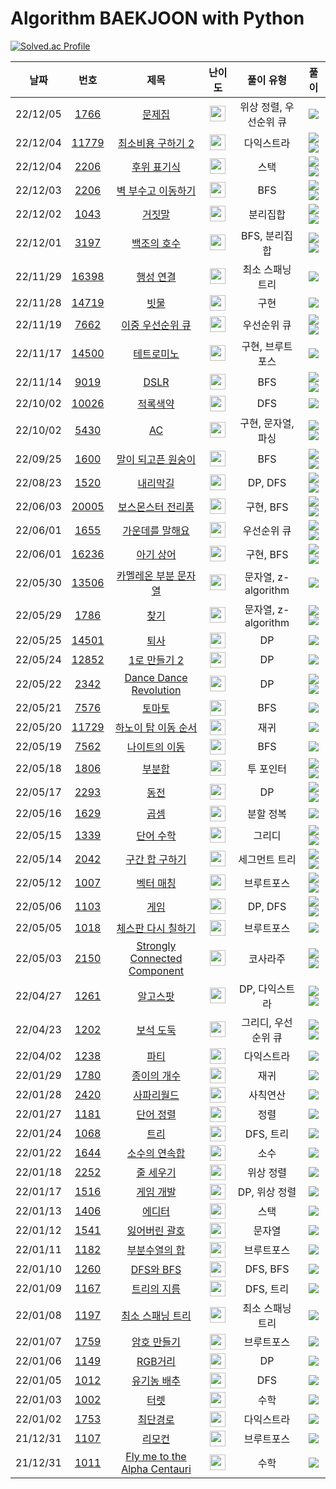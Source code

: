 # Algorithm BAEKJOON with Python

[![Solved.ac Profile](http://mazassumnida.wtf/api/v2/generate_badge?boj=belif)](https://solved.ac/belif/)

|날짜|번호|제목|난이도|풀이 유형|풀이|
|:----:|:----:|:---:|:---:|:--------:|:--------:|
|22/12/05|[1766](https://www.acmicpc.net/problem/1766)|[문제집](https://www.acmicpc.net/problem/1766)| <img height="25px" width="25px" src="https://static.solved.ac/tier_small/14.svg"/>|위상 정렬, 우선순위 큐|[<img src="https://img.shields.io/badge/GitHub-181717?style=flat&logo=GitHub&logoColor=FFFFFF">](https://github.com/JungWooGeon/BAEKJOON/blob/main/1766.py)
|22/12/04|[11779](https://www.acmicpc.net/problem/11779)|[최소비용 구하기 2](https://www.acmicpc.net/problem/11779)| <img height="25px" width="25px" src="https://static.solved.ac/tier_small/13.svg"/>|다익스트라|[<img src="https://img.shields.io/badge/GitHub-181717?style=flat&logo=GitHub&logoColor=FFFFFF">](https://github.com/JungWooGeon/BAEKJOON/blob/main/11779.py) [<img src="https://img.shields.io/badge/Velog-20C997?style=flat&logo=Velog&logoColor=FFFFFF">](https://velog.io/@pass/%EB%B0%B1%EC%A4%80-11779-%EC%B5%9C%EC%86%8C%EB%B9%84%EC%9A%A9-%EA%B5%AC%ED%95%98%EA%B8%B0-2)
|22/12/04|[2206](https://www.acmicpc.net/problem/1918)|[후위 표기식](https://www.acmicpc.net/problem/1918)| <img height="25px" width="25px" src="https://static.solved.ac/tier_small/14.svg"/>|스택|[<img src="https://img.shields.io/badge/GitHub-181717?style=flat&logo=GitHub&logoColor=FFFFFF">](https://github.com/JungWooGeon/BAEKJOON/blob/main/1918.py) [<img src="https://img.shields.io/badge/Velog-20C997?style=flat&logo=Velog&logoColor=FFFFFF">](https://velog.io/@pass/%EB%B0%B1%EC%A4%80-1918-%ED%9B%84%EC%9C%84-%ED%91%9C%EA%B8%B0%EC%8B%9D)
|22/12/03|[2206](https://www.acmicpc.net/problem/2206)|[벽 부수고 이동하기](https://www.acmicpc.net/problem/2206)| <img height="25px" width="25px" src="https://static.solved.ac/tier_small/13.svg"/>|BFS|[<img src="https://img.shields.io/badge/GitHub-181717?style=flat&logo=GitHub&logoColor=FFFFFF">](https://github.com/JungWooGeon/BAEKJOON/blob/main/2206.py) [<img src="https://img.shields.io/badge/Velog-20C997?style=flat&logo=Velog&logoColor=FFFFFF">](https://velog.io/@pass/%EB%B0%B1%EC%A4%80-2206-%EB%B2%BD-%EB%B6%80%EC%88%98%EA%B3%A0-%EC%9D%B4%EB%8F%99%ED%95%98%EA%B8%B0)
|22/12/02|[1043](https://www.acmicpc.net/problem/1043)|[거짓말](https://www.acmicpc.net/problem/1043)| <img height="25px" width="25px" src="https://static.solved.ac/tier_small/12.svg"/>|분리집합|[<img src="https://img.shields.io/badge/GitHub-181717?style=flat&logo=GitHub&logoColor=FFFFFF">](https://github.com/JungWooGeon/BAEKJOON/blob/main/1043.py) [<img src="https://img.shields.io/badge/Velog-20C997?style=flat&logo=Velog&logoColor=FFFFFF">](https://velog.io/@pass/%EB%B0%B1%EC%A4%80-1043-%EA%B1%B0%EC%A7%93%EB%A7%90)
|22/12/01|[3197](https://www.acmicpc.net/problem/3197)|[백조의 호수](https://www.acmicpc.net/problem/3197)| <img height="25px" width="25px" src="https://static.solved.ac/tier_small/16.svg"/>|BFS, 분리집합|[<img src="https://img.shields.io/badge/GitHub-181717?style=flat&logo=GitHub&logoColor=FFFFFF">](https://github.com/JungWooGeon/BAEKJOON/blob/main/3197.py) [<img src="https://img.shields.io/badge/Velog-20C997?style=flat&logo=Velog&logoColor=FFFFFF">](https://velog.io/@pass/%EB%B0%B1%EC%A4%80-3197-%EB%B0%B1%EC%A1%B0%EC%9D%98-%ED%98%B8%EC%88%98)
|22/11/29|[16398](https://www.acmicpc.net/problem/16398)|[행성 연결](https://www.acmicpc.net/problem/16398)| <img height="25px" width="25px" src="https://static.solved.ac/tier_small/12.svg"/>|최소 스패닝 트리|[<img src="https://img.shields.io/badge/GitHub-181717?style=flat&logo=GitHub&logoColor=FFFFFF">](https://github.com/JungWooGeon/BAEKJOON/blob/main/16398.py)
|22/11/28|[14719](https://www.acmicpc.net/problem/14719)|[빗물](https://www.acmicpc.net/problem/14719)| <img height="25px" width="25px" src="https://static.solved.ac/tier_small/11.svg"/>|구현|[<img src="https://img.shields.io/badge/GitHub-181717?style=flat&logo=GitHub&logoColor=FFFFFF">](https://github.com/JungWooGeon/BAEKJOON/blob/main/14719.py)
|22/11/19|[7662](https://www.acmicpc.net/problem/7662)|[이중 우선순위 큐](https://www.acmicpc.net/problem/7662)| <img height="25px" width="25px" src="https://static.solved.ac/tier_small/12.svg"/>|우선순위 큐|[<img src="https://img.shields.io/badge/GitHub-181717?style=flat&logo=GitHub&logoColor=FFFFFF">](https://github.com/JungWooGeon/BAEKJOON/blob/main/7662.py) [<img src="https://img.shields.io/badge/Velog-20C997?style=flat&logo=Velog&logoColor=FFFFFF">](https://velog.io/@pass/%EB%B0%B1%EC%A4%80-7662-%EC%9D%B4%EC%A4%91-%EC%9A%B0%EC%84%A0%EC%88%9C%EC%9C%84-%ED%81%90)
|22/11/17|[14500](https://www.acmicpc.net/problem/14500)|[테트로미노](https://www.acmicpc.net/problem/14500)| <img height="25px" width="25px" src="https://static.solved.ac/tier_small/12.svg"/>|구현, 브루트포스|[<img src="https://img.shields.io/badge/GitHub-181717?style=flat&logo=GitHub&logoColor=FFFFFF">](https://github.com/JungWooGeon/BAEKJOON/blob/main/14500.py)
|22/11/14|[9019](https://www.acmicpc.net/problem/9019)|[DSLR](https://www.acmicpc.net/problem/9019)| <img height="25px" width="25px" src="https://static.solved.ac/tier_small/12.svg"/>|BFS|[<img src="https://img.shields.io/badge/GitHub-181717?style=flat&logo=GitHub&logoColor=FFFFFF">](https://github.com/JungWooGeon/BAEKJOON/blob/main/9019.py) [<img src="https://img.shields.io/badge/Velog-20C997?style=flat&logo=Velog&logoColor=FFFFFF">](https://velog.io/@pass/%EB%B0%B1%EC%A4%80-9019-DSLR)
|22/10/02|[10026](https://www.acmicpc.net/problem/10026)|[적록색약](https://www.acmicpc.net/problem/10026)| <img height="25px" width="25px" src="https://static.solved.ac/tier_small/11.svg"/>|DFS|[<img src="https://img.shields.io/badge/GitHub-181717?style=flat&logo=GitHub&logoColor=FFFFFF">](https://github.com/JungWooGeon/BAEKJOON/blob/main/10026.py)
|22/10/02|[5430](https://www.acmicpc.net/problem/5430)|[AC](https://www.acmicpc.net/problem/5430)| <img height="25px" width="25px" src="https://static.solved.ac/tier_small/11.svg"/>|구현, 문자열, 파싱|[<img src="https://img.shields.io/badge/GitHub-181717?style=flat&logo=GitHub&logoColor=FFFFFF">](https://github.com/JungWooGeon/BAEKJOON/blob/main/5430.py) [<img src="https://img.shields.io/badge/Velog-20C997?style=flat&logo=Velog&logoColor=FFFFFF">](https://velog.io/@pass/%EB%B0%B1%EC%A4%80-5430-AC)
|22/09/25|[1600](https://www.acmicpc.net/problem/1600)|[말이 되고픈 원숭이](https://www.acmicpc.net/problem/1600)| <img height="25px" width="25px" src="https://static.solved.ac/tier_small/13.svg"/>|BFS|[<img src="https://img.shields.io/badge/GitHub-181717?style=flat&logo=GitHub&logoColor=FFFFFF">](https://github.com/JungWooGeon/BAEKJOON/blob/main/1600.py) [<img src="https://img.shields.io/badge/Velog-20C997?style=flat&logo=Velog&logoColor=FFFFFF">](https://velog.io/@pass/%EB%B0%B1%EC%A4%80-1600-%EB%A7%90%EC%9D%B4-%EB%90%98%EA%B3%A0%ED%94%88-%EC%9B%90%EC%88%AD%EC%9D%B4)
|22/08/23|[1520](https://www.acmicpc.net/problem/1520)|[내리막길](https://www.acmicpc.net/problem/1520)| <img height="25px" width="25px" src="https://static.solved.ac/tier_small/13.svg"/>|DP, DFS|[<img src="https://img.shields.io/badge/GitHub-181717?style=flat&logo=GitHub&logoColor=FFFFFF">](https://github.com/JungWooGeon/BAEKJOON/blob/main/1520.py) [<img src="https://img.shields.io/badge/Velog-20C997?style=flat&logo=Velog&logoColor=FFFFFF">](https://velog.io/@pass/%EB%B0%B1%EC%A4%80-1520-%EB%82%B4%EB%A6%AC%EB%A7%89-%EA%B8%B8)
|22/06/03|[20005](https://www.acmicpc.net/problem/20005)|[보스몬스터 전리품](https://www.acmicpc.net/problem/20005)| <img height="25px" width="25px" src="https://static.solved.ac/tier_small/13.svg"/>|구현, BFS|[<img src="https://img.shields.io/badge/GitHub-181717?style=flat&logo=GitHub&logoColor=FFFFFF">](https://github.com/JungWooGeon/BAEKJOON/blob/main/20005.py) [<img src="https://img.shields.io/badge/Velog-20C997?style=flat&logo=Velog&logoColor=FFFFFF">](https://velog.io/@pass/%EB%B0%B1%EC%A4%80-20005-%EB%B3%B4%EC%8A%A4%EB%AA%AC%EC%8A%A4%ED%84%B0-%EC%A0%84%EB%A6%AC%ED%92%88)
|22/06/01|[1655](https://www.acmicpc.net/problem/1655)|[가운데를 말해요](https://www.acmicpc.net/problem/1655)| <img height="25px" width="25px" src="https://static.solved.ac/tier_small/14.svg"/>|우선순위 큐|[<img src="https://img.shields.io/badge/GitHub-181717?style=flat&logo=GitHub&logoColor=FFFFFF">](https://github.com/JungWooGeon/BAEKJOON/blob/main/1655.py) [<img src="https://img.shields.io/badge/Velog-20C997?style=flat&logo=Velog&logoColor=FFFFFF">](https://velog.io/@pass/%EB%B0%B1%EC%A4%80-1655-%EA%B0%80%EC%9A%B4%EB%8D%B0%EB%A5%BC-%EB%A7%90%ED%95%B4%EC%9A%94)
|22/06/01|[16236](https://www.acmicpc.net/problem/16236)|[아기 상어](https://www.acmicpc.net/problem/16236)| <img height="25px" width="25px" src="https://static.solved.ac/tier_small/13.svg"/>|구현, BFS|[<img src="https://img.shields.io/badge/GitHub-181717?style=flat&logo=GitHub&logoColor=FFFFFF">](https://github.com/JungWooGeon/BAEKJOON/blob/main/16236.py) [<img src="https://img.shields.io/badge/Velog-20C997?style=flat&logo=Velog&logoColor=FFFFFF">](https://velog.io/@pass/%EB%B0%B1%EC%A4%80-16236-%EC%95%84%EA%B8%B0-%EC%83%81%EC%96%B4)
|22/05/30|[13506](https://www.acmicpc.net/problem/13506)|[카멜레온 부분 문자열](https://www.acmicpc.net/problem/13506)| <img height="25px" width="25px" src="https://static.solved.ac/tier_small/17.svg"/>|문자열, z-algorithm|[<img src="https://img.shields.io/badge/GitHub-181717?style=flat&logo=GitHub&logoColor=FFFFFF">](https://github.com/JungWooGeon/BAEKJOON/blob/main/13506.py)
|22/05/29|[1786](https://www.acmicpc.net/problem/1786)|[찾기](https://www.acmicpc.net/problem/1786)| <img height="25px" width="25px" src="https://static.solved.ac/tier_small/16.svg"/>|문자열, z-algorithm|[<img src="https://img.shields.io/badge/GitHub-181717?style=flat&logo=GitHub&logoColor=FFFFFF">](https://github.com/JungWooGeon/BAEKJOON/blob/main/1786.py) [<img src="https://img.shields.io/badge/Velog-20C997?style=flat&logo=Velog&logoColor=FFFFFF">](https://velog.io/@pass/%EB%B0%B1%EC%A4%80-1786-%EC%B0%BE%EA%B8%B0)
|22/05/25|[14501](https://www.acmicpc.net/problem/14501)|[퇴사](https://www.acmicpc.net/problem/14501)| <img height="25px" width="25px" src="https://static.solved.ac/tier_small/8.svg"/>|DP|[<img src="https://img.shields.io/badge/GitHub-181717?style=flat&logo=GitHub&logoColor=FFFFFF">](https://github.com/JungWooGeon/BAEKJOON/blob/main/14501.py)
|22/05/24|[12852](https://www.acmicpc.net/problem/12852)|[1로 만들기 2](https://www.acmicpc.net/problem/12852)| <img height="25px" width="25px" src="https://static.solved.ac/tier_small/10.svg"/>|DP|[<img src="https://img.shields.io/badge/GitHub-181717?style=flat&logo=GitHub&logoColor=FFFFFF">](https://github.com/JungWooGeon/BAEKJOON/blob/main/12852.py)
|22/05/22|[2342](https://www.acmicpc.net/problem/2342)|[Dance Dance Revolution](https://www.acmicpc.net/problem/2342)| <img height="25px" width="25px" src="https://static.solved.ac/tier_small/13.svg"/>|DP|[<img src="https://img.shields.io/badge/GitHub-181717?style=flat&logo=GitHub&logoColor=FFFFFF">](https://github.com/JungWooGeon/BAEKJOON/blob/main/2342.py) [<img src="https://img.shields.io/badge/Velog-20C997?style=flat&logo=Velog&logoColor=FFFFFF">](https://velog.io/@pass/%EB%B0%B1%EC%A4%80-2342-Dance-Dance-Revolution)
|22/05/21|[7576](https://www.acmicpc.net/problem/7576)|[토마토](https://www.acmicpc.net/problem/7576)| <img height="25px" width="25px" src="https://static.solved.ac/tier_small/11.svg"/>|BFS|[<img src="https://img.shields.io/badge/GitHub-181717?style=flat&logo=GitHub&logoColor=FFFFFF">](https://github.com/JungWooGeon/BAEKJOON/blob/main/7576.py)
|22/05/20|[11729](https://www.acmicpc.net/problem/11729)|[하노이 탑 이동 순서](https://www.acmicpc.net/problem/11729)| <img height="25px" width="25px" src="https://static.solved.ac/tier_small/10.svg"/>|재귀|[<img src="https://img.shields.io/badge/GitHub-181717?style=flat&logo=GitHub&logoColor=FFFFFF">](https://github.com/JungWooGeon/BAEKJOON/blob/main/11729.py)
|22/05/19|[7562](https://www.acmicpc.net/problem/7562)|[나이트의 이동](https://www.acmicpc.net/problem/7562)| <img height="25px" width="25px" src="https://static.solved.ac/tier_small/10.svg"/>|BFS|[<img src="https://img.shields.io/badge/GitHub-181717?style=flat&logo=GitHub&logoColor=FFFFFF">](https://github.com/JungWooGeon/BAEKJOON/blob/main/7562.py)
|22/05/18|[1806](https://www.acmicpc.net/problem/1806)|[부분합](https://www.acmicpc.net/problem/1806)| <img height="25px" width="25px" src="https://static.solved.ac/tier_small/12.svg"/>|투 포인터|[<img src="https://img.shields.io/badge/GitHub-181717?style=flat&logo=GitHub&logoColor=FFFFFF">](https://github.com/JungWooGeon/BAEKJOON/blob/main/1806.py) [<img src="https://img.shields.io/badge/Velog-20C997?style=flat&logo=Velog&logoColor=FFFFFF">](https://velog.io/@pass/%EB%B0%B1%EC%A4%80-1806-%EB%B6%80%EB%B6%84%ED%95%A9)
|22/05/17|[2293](https://www.acmicpc.net/problem/2293)|[동전](https://www.acmicpc.net/problem/2293)| <img height="25px" width="25px" src="https://static.solved.ac/tier_small/11.svg"/>|DP|[<img src="https://img.shields.io/badge/GitHub-181717?style=flat&logo=GitHub&logoColor=FFFFFF">](https://github.com/JungWooGeon/BAEKJOON/blob/main/2293.py) [<img src="https://img.shields.io/badge/Velog-20C997?style=flat&logo=Velog&logoColor=FFFFFF">](https://velog.io/@pass/%EB%B0%B1%EC%A4%80-2293-%EB%8F%99%EC%A0%841)
|22/05/16|[1629](https://www.acmicpc.net/problem/1629)|[곱셈](https://www.acmicpc.net/problem/1629)| <img height="25px" width="25px" src="https://static.solved.ac/tier_small/10.svg"/>|분할 정복|[<img src="https://img.shields.io/badge/GitHub-181717?style=flat&logo=GitHub&logoColor=FFFFFF">](https://github.com/JungWooGeon/BAEKJOON/blob/main/1629.py)
|22/05/15|[1339](https://www.acmicpc.net/problem/1339)|[단어 수학](https://www.acmicpc.net/problem/1339)| <img height="25px" width="25px" src="https://static.solved.ac/tier_small/12.svg"/>|그리디|[<img src="https://img.shields.io/badge/GitHub-181717?style=flat&logo=GitHub&logoColor=FFFFFF">](https://github.com/JungWooGeon/BAEKJOON/blob/main/1339.py) [<img src="https://img.shields.io/badge/Velog-20C997?style=flat&logo=Velog&logoColor=FFFFFF">](https://velog.io/@pass/%EB%B0%B1%EC%A4%80-1339-%EB%8B%A8%EC%96%B4-%EC%88%98%ED%95%99)
|22/05/14|[2042](https://www.acmicpc.net/problem/2042)|[구간 합 구하기](https://www.acmicpc.net/problem/2042)| <img height="25px" width="25px" src="https://static.solved.ac/tier_small/15.svg"/>|세그먼트 트리|[<img src="https://img.shields.io/badge/GitHub-181717?style=flat&logo=GitHub&logoColor=FFFFFF">](https://github.com/JungWooGeon/BAEKJOON/blob/main/2042.py) [<img src="https://img.shields.io/badge/Velog-20C997?style=flat&logo=Velog&logoColor=FFFFFF">](https://velog.io/@pass/%EB%B0%B1%EC%A4%80-2042-%EA%B5%AC%EA%B0%84-%ED%95%A9-%EA%B5%AC%ED%95%98%EA%B8%B0)
|22/05/12|[1007](https://www.acmicpc.net/problem/1007)|[벡터 매칭](https://www.acmicpc.net/problem/1007)| <img height="25px" width="25px" src="https://static.solved.ac/tier_small/14.svg"/>|브루트포스|[<img src="https://img.shields.io/badge/GitHub-181717?style=flat&logo=GitHub&logoColor=FFFFFF">](https://github.com/JungWooGeon/BAEKJOON/blob/main/1007.py) [<img src="https://img.shields.io/badge/Velog-20C997?style=flat&logo=Velog&logoColor=FFFFFF">](https://velog.io/@pass/%EB%B0%B1%EC%A4%80-1007-%EB%B2%A1%ED%84%B0-%EB%A7%A4%EC%B9%AD)
|22/05/06|[1103](https://www.acmicpc.net/problem/1103)|[게임](https://www.acmicpc.net/problem/1103)| <img height="25px" width="25px" src="https://static.solved.ac/tier_small/14.svg"/>|DP, DFS|[<img src="https://img.shields.io/badge/GitHub-181717?style=flat&logo=GitHub&logoColor=FFFFFF">](https://github.com/JungWooGeon/BAEKJOON/blob/main/1103.py) [<img src="https://img.shields.io/badge/Velog-20C997?style=flat&logo=Velog&logoColor=FFFFFF">](https://velog.io/@pass/%EB%B0%B1%EC%A4%80-1103-%EA%B2%8C%EC%9E%84)
|22/05/05|[1018](https://www.acmicpc.net/problem/1018)|[체스판 다시 칠하기](https://www.acmicpc.net/problem/1018)| <img height="25px" width="25px" src="https://static.solved.ac/tier_small/7.svg"/>|브루트포스|[<img src="https://img.shields.io/badge/GitHub-181717?style=flat&logo=GitHub&logoColor=FFFFFF">](https://github.com/JungWooGeon/BAEKJOON/blob/main/1018.py)
|22/05/03|[2150](https://www.acmicpc.net/problem/2150)|[Strongly Connected Component](https://www.acmicpc.net/problem/2150)| <img height="25px" width="25px" src="https://static.solved.ac/tier_small/16.svg"/>|코사라주|[<img src="https://img.shields.io/badge/GitHub-181717?style=flat&logo=GitHub&logoColor=FFFFFF">](https://github.com/JungWooGeon/BAEKJOON/blob/main/2150.py) [<img src="https://img.shields.io/badge/Velog-20C997?style=flat&logo=Velog&logoColor=FFFFFF">](https://velog.io/@pass/%EB%B0%B1%EC%A4%80-2150-Strongly-Connected-Component)
|22/04/27|[1261](https://www.acmicpc.net/problem/1261)|[알고스팟](https://www.acmicpc.net/problem/1261)| <img height="25px" width="25px" src="https://static.solved.ac/tier_small/12.svg"/>|DP, 다익스트라|[<img src="https://img.shields.io/badge/GitHub-181717?style=flat&logo=GitHub&logoColor=FFFFFF">](https://github.com/JungWooGeon/BAEKJOON/blob/main/1261.py) [<img src="https://img.shields.io/badge/Velog-20C997?style=flat&logo=Velog&logoColor=FFFFFF">](https://velog.io/@pass/%EB%B0%B1%EC%A4%80-1261-%EC%95%8C%EA%B3%A0%EC%8A%A4%ED%8C%9F)
|22/04/23|[1202](https://www.acmicpc.net/problem/1202)|[보석 도둑](https://www.acmicpc.net/problem/1202)| <img height="25px" width="25px" src="https://static.solved.ac/tier_small/14.svg"/>|그리디, 우선순위 큐|[<img src="https://img.shields.io/badge/GitHub-181717?style=flat&logo=GitHub&logoColor=FFFFFF">](https://github.com/JungWooGeon/BAEKJOON/blob/main/1202.py) [<img src="https://img.shields.io/badge/Velog-20C997?style=flat&logo=Velog&logoColor=FFFFFF">](https://velog.io/@pass/%EB%B0%B1%EC%A4%80-1202-%EB%B3%B4%EC%84%9D-%EB%8F%84%EB%91%91)
|22/04/02|[1238](https://www.acmicpc.net/problem/1238)|[파티](https://www.acmicpc.net/problem/1238)| <img height="25px" width="25px" src="https://static.solved.ac/tier_small/13.svg"/>|다익스트라|[<img src="https://img.shields.io/badge/GitHub-181717?style=flat&logo=GitHub&logoColor=FFFFFF">](https://github.com/JungWooGeon/BAEKJOON/blob/main/1238.py)
|22/01/29|[1780](https://www.acmicpc.net/problem/1780)|[종이의 개수](https://www.acmicpc.net/problem/1780)| <img height="25px" width="25px" src="https://static.solved.ac/tier_small/9.svg"/>|재귀|[<img src="https://img.shields.io/badge/GitHub-181717?style=flat&logo=GitHub&logoColor=FFFFFF">](https://github.com/JungWooGeon/BAEKJOON/blob/main/1780.py)
|22/01/28|[2420](https://www.acmicpc.net/problem/2420)|[사파리월드](https://www.acmicpc.net/problem/2420)| <img height="25px" width="25px" src="https://static.solved.ac/tier_small/1.svg"/>|사칙연산|[<img src="https://img.shields.io/badge/GitHub-181717?style=flat&logo=GitHub&logoColor=FFFFFF">](https://github.com/JungWooGeon/BAEKJOON/blob/main/2420.py)
|22/01/27|[1181](https://www.acmicpc.net/problem/1181)|[단어 정렬](https://www.acmicpc.net/problem/1181)| <img height="25px" width="25px" src="https://static.solved.ac/tier_small/6.svg"/>|정렬|[<img src="https://img.shields.io/badge/GitHub-181717?style=flat&logo=GitHub&logoColor=FFFFFF">](https://github.com/JungWooGeon/BAEKJOON/blob/main/1181.py)
|22/01/24|[1068](https://www.acmicpc.net/problem/1068)|[트리](https://www.acmicpc.net/problem/1068)| <img height="25px" width="25px" src="https://static.solved.ac/tier_small/11.svg"/>|DFS, 트리|[<img src="https://img.shields.io/badge/GitHub-181717?style=flat&logo=GitHub&logoColor=FFFFFF">](https://github.com/JungWooGeon/BAEKJOON/blob/main/1068.py)
|22/01/22|[1644](https://www.acmicpc.net/problem/1644)|[소수의 연속합](https://www.acmicpc.net/problem/1644)| <img height="25px" width="25px" src="https://static.solved.ac/tier_small/13.svg"/>|소수|[<img src="https://img.shields.io/badge/GitHub-181717?style=flat&logo=GitHub&logoColor=FFFFFF">](https://github.com/JungWooGeon/BAEKJOON/blob/main/1644.py)
|22/01/18|[2252](https://www.acmicpc.net/problem/2252)|[줄 세우기](https://www.acmicpc.net/problem/2252)| <img height="25px" width="25px" src="https://static.solved.ac/tier_small/13.svg"/>|위상 정렬|[<img src="https://img.shields.io/badge/GitHub-181717?style=flat&logo=GitHub&logoColor=FFFFFF">](https://github.com/JungWooGeon/BAEKJOON/blob/main/2252.py)
|22/01/17|[1516](https://www.acmicpc.net/problem/1516)|[게임 개발](https://www.acmicpc.net/problem/1516)| <img height="25px" width="25px" src="https://static.solved.ac/tier_small/13.svg"/>|DP, 위상 정렬|[<img src="https://img.shields.io/badge/GitHub-181717?style=flat&logo=GitHub&logoColor=FFFFFF">](https://github.com/JungWooGeon/BAEKJOON/blob/main/1516.py)
|22/01/13|[1406](https://www.acmicpc.net/problem/1406)|[에디터](https://www.acmicpc.net/problem/1406)| <img height="25px" width="25px" src="https://static.solved.ac/tier_small/9.svg"/>|스택|[<img src="https://img.shields.io/badge/GitHub-181717?style=flat&logo=GitHub&logoColor=FFFFFF">](https://github.com/JungWooGeon/BAEKJOON/blob/main/1406.py)
|22/01/12|[1541](https://www.acmicpc.net/problem/1541)|[잃어버린 괄호](https://www.acmicpc.net/problem/1541)| <img height="25px" width="25px" src="https://static.solved.ac/tier_small/9.svg"/>|문자열|[<img src="https://img.shields.io/badge/GitHub-181717?style=flat&logo=GitHub&logoColor=FFFFFF">](https://github.com/JungWooGeon/BAEKJOON/blob/main/1541.py)
|22/01/11|[1182](https://www.acmicpc.net/problem/1182)|[부분수열의 합](https://www.acmicpc.net/problem/1182)| <img height="25px" width="25px" src="https://static.solved.ac/tier_small/9.svg"/>|브루트포스|[<img src="https://img.shields.io/badge/GitHub-181717?style=flat&logo=GitHub&logoColor=FFFFFF">](https://github.com/JungWooGeon/BAEKJOON/blob/main/1182.py)
|22/01/10|[1260](https://www.acmicpc.net/problem/1260)|[DFS와 BFS](https://www.acmicpc.net/problem/1260)| <img height="25px" width="25px" src="https://static.solved.ac/tier_small/9.svg"/>|DFS, BFS|[<img src="https://img.shields.io/badge/GitHub-181717?style=flat&logo=GitHub&logoColor=FFFFFF">](https://github.com/JungWooGeon/BAEKJOON/blob/main/1260.py)
|22/01/09|[1167](https://www.acmicpc.net/problem/1167)|[트리의 지름](https://www.acmicpc.net/problem/1167)| <img height="25px" width="25px" src="https://static.solved.ac/tier_small/14.svg"/>|DFS, 트리|[<img src="https://img.shields.io/badge/GitHub-181717?style=flat&logo=GitHub&logoColor=FFFFFF">](https://github.com/JungWooGeon/BAEKJOON/blob/main/1167.py)
|22/01/08|[1197](https://www.acmicpc.net/problem/1197)|[최소 스패닝 트리](https://www.acmicpc.net/problem/1197)| <img height="25px" width="25px" src="https://static.solved.ac/tier_small/12.svg"/>|최소 스패닝 트리|[<img src="https://img.shields.io/badge/GitHub-181717?style=flat&logo=GitHub&logoColor=FFFFFF">](https://github.com/JungWooGeon/BAEKJOON/blob/main/1197.py)
|22/01/07|[1759](https://www.acmicpc.net/problem/1759)|[암호 만들기](https://www.acmicpc.net/problem/1759)| <img height="25px" width="25px" src="https://static.solved.ac/tier_small/11.svg"/>|브루트포스|[<img src="https://img.shields.io/badge/GitHub-181717?style=flat&logo=GitHub&logoColor=FFFFFF">](https://github.com/JungWooGeon/BAEKJOON/blob/main/1759.py)
|22/01/06|[1149](https://www.acmicpc.net/problem/1149)|[RGB거리](https://www.acmicpc.net/problem/1149)| <img height="25px" width="25px" src="https://static.solved.ac/tier_small/10.svg"/>|DP|[<img src="https://img.shields.io/badge/GitHub-181717?style=flat&logo=GitHub&logoColor=FFFFFF">](https://github.com/JungWooGeon/BAEKJOON/blob/main/1149.py)
|22/01/05|[1012](https://www.acmicpc.net/problem/1012)|[유기농 배추](https://www.acmicpc.net/problem/1012)| <img height="25px" width="25px" src="https://static.solved.ac/tier_small/9.svg"/>|DFS|[<img src="https://img.shields.io/badge/GitHub-181717?style=flat&logo=GitHub&logoColor=FFFFFF">](https://github.com/JungWooGeon/BAEKJOON/blob/main/1012.py)
|22/01/03|[1002](https://www.acmicpc.net/problem/1002)|[터렛](https://www.acmicpc.net/problem/1002)| <img height="25px" width="25px" src="https://static.solved.ac/tier_small/8.svg"/>|수학|[<img src="https://img.shields.io/badge/GitHub-181717?style=flat&logo=GitHub&logoColor=FFFFFF">](https://github.com/JungWooGeon/BAEKJOON/blob/main/1002.py)
|22/01/02|[1753](https://www.acmicpc.net/problem/1753)|[최단경로](https://www.acmicpc.net/problem/1753)| <img height="25px" width="25px" src="https://static.solved.ac/tier_small/12.svg"/>|다익스트라|[<img src="https://img.shields.io/badge/GitHub-181717?style=flat&logo=GitHub&logoColor=FFFFFF">](https://github.com/JungWooGeon/BAEKJOON/blob/main/1753.py)
|21/12/31|[1107](https://www.acmicpc.net/problem/1107)|[리모컨](https://www.acmicpc.net/problem/1107)| <img height="25px" width="25px" src="https://static.solved.ac/tier_small/11.svg"/>|브루트포스|[<img src="https://img.shields.io/badge/GitHub-181717?style=flat&logo=GitHub&logoColor=FFFFFF">](https://github.com/JungWooGeon/BAEKJOON/blob/main/1107.py)
|21/12/31|[1011](https://www.acmicpc.net/problem/1011)|[Fly me to the Alpha Centauri](https://www.acmicpc.net/problem/1011)| <img height="25px" width="25px" src="https://static.solved.ac/tier_small/11.svg"/>|수학|[<img src="https://img.shields.io/badge/GitHub-181717?style=flat&logo=GitHub&logoColor=FFFFFF">](https://github.com/JungWooGeon/BAEKJOON/blob/main/1011.py)



<!--
[<img src="https://img.shields.io/badge/Velog-20C997?style=flat&logo=Velog&logoColor=FFFFFF">](https://velog.io/@pass/%EB%B0%B1%EC%A4%80-1202-%EB%B3%B4%EC%84%9D-%EB%8F%84%EB%91%91)
-->
